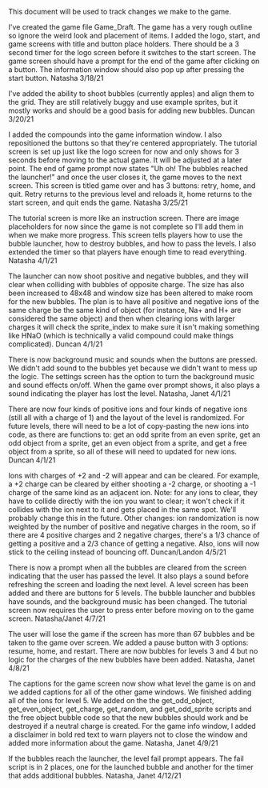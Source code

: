 This document will be used to track changes we make to the game.

I've created the game file Game_Draft. The game has a very rough outline so ignore the weird look and placement of items. I added the logo, start, and game screens with title and button place holders. There should be a 3 second timer for the logo screen before it switches to the start screen. The game screen should have a prompt for the end of the game after clicking on a button. The information window should also pop up after pressing the start button.
Natasha 3/18/21

I've added the ability to shoot bubbles (currently apples) and align them to the grid. They are still relatively buggy and use example sprites, but it mostly works and should be a good basis for adding new bubbles.
Duncan 3/20/21

I added the compounds into the game information window. I also repositioned the buttons so that they're centered appropriately. The tutorial screen is set up just like the logo screen for now and only shows for 3 seconds before moving to the actual game. It will be adjusted at a later point. The end of game prompt now states "Uh oh! The bubbles reached the launcher!" and once the user closes it, the game moves to the next screen. This screen is titled game over and has 3 buttons: retry, home, and quit. Retry returns to the previous level and reloads it, home returns to the start screen, and quit ends the game. Natasha 3/25/21

The tutorial screen is more like an instruction screen. There are image placeholders for now since the game is not complete so I'll add them in when we make more progress. This screen tells players how to use the bubble launcher, how to destroy bubbles, and how to pass the levels. I also extended the timer so that players have enough time to read everything. Natasha 4/1/21

The launcher can now shoot positive and negative bubbles, and they will clear when colliding with bubbles of opposite charge. The size has also been increased to 48x48 and window size has been altered to make room for the new bubbles. The plan is to have all positive and negative ions of the same charge be the same kind of object (for instance, Na+ and H+ are considered the same object) and then when clearing ions with larger charges it will check the sprite_index to make sure it isn't making something like HNaO (which is technically a valid compound could make things complicated). Duncan 4/1/21

There is now background music and sounds when the buttons are pressed. We didn't add sound to the bubbles yet because we didn't want to mess up the logic. The settings screen has the option to turn the background music and sound effects on/off. When the game over prompt shows, it also plays a sound indicating the player has lost the level. Natasha, Janet 4/1/21

There are now four kinds of positive ions and four kinds of negative ions (still all with a charge of 1) and the layout of the level is randomized. For future levels, there will need to be a lot of copy-pasting the new ions into code, as there are functions to: get an odd sprite from an even sprite, get an odd object from a sprite, get an even object from a sprite, and get a free object from a sprite, so all of these will need to updated for new ions. Duncan 4/1/21

Ions with charges of +2 and -2 will appear and can be cleared. For example, a +2 charge can be cleared by either shooting a -2 charge, or shooting a -1 charge of the same kind as an adjacent ion. Note: for any ions to clear, they have to collide directly with the ion you want to clear; it won't check if it collides with the ion next to it and gets placed in the same spot. We'll probably change this in the future. Other changes: ion randomization is now weighted by the number of positive and negative charges in the room, so if there are 4 positive charges and 2 negative charges, there's a 1/3 chance of getting a positive and a 2/3 chance of getting a negative. Also, ions will now stick to the ceiling instead of bouncing off. Duncan/Landon 4/5/21

There is now a prompt when all the bubbles are cleared from the screen indicating that the user has passed the level. It also plays a sound before refreshing the screen and loading the next level. A level screen has been added and there are buttons for 5 levels. The bubble launcher and bubbles have sounds, and the background music has been changed. The tutorial screen now requires the user to press enter before moving on to the game screen. Natasha/Janet 4/7/21

The user will lose the game if the screen has more than 67 bubbles and be taken to the game over screen. We added a pause button with 3 options: resume, home, and restart. There are now bubbles for levels 3 and 4 but no logic for the charges of the new bubbles have been added. Natasha, Janet 4/8/21

The captions for the game screen now show what level the game is on and we added captions for all of the other game windows. We finished adding all of the ions for level 5. We added on the the get_odd_object, get_even_object, get_charge, get_random, and get_odd_sprite scripts and the free object bubble code so that the new bubbles should work and be destroyed if a neutral charge is created. For the game info window, I added a disclaimer in bold red text to warn players not to close the window and added more information about the game. Natasha, Janet 4/9/21

If the bubbles reach the launcher, the level fail prompt appears. The fail script is in 2 places, one for the launched bubble and another for the timer that adds additional bubbles. Natasha, Janet 4/12/21